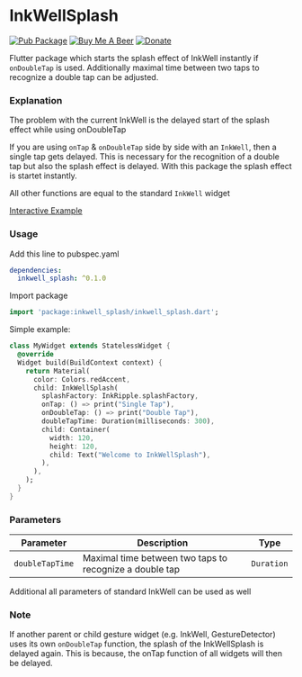 # InkWellSplash

[![Pub Package](https://img.shields.io/pub/v/inkwell_splash.svg)](https://pub.dev/packages/inkwell_splash)
[![Buy Me A Beer](https://img.shields.io/badge/Donate-Buy%20me%20a%20Beer-yellow.svg)](https://www.buymeacoffee.com/manuelrohrauer)
[![Donate](https://img.shields.io/badge/Donate-PayPal-green.svg)](https://www.paypal.me/ManuelRohrauer)

Flutter package which starts the splash effect of InkWell instantly if `onDoubleTap` is used.
Additionally maximal time between two taps to recognize a double tap can be adjusted.

### Explanation
The problem with the current InkWell is the delayed start of the splash effect while using onDoubleTap

If you are using `onTap` & `onDoubleTap` side by side with an `InkWell`, then a single tap gets delayed. This is necessary for the recognition of a double tap but also the splash effect is delayed. With this package the splash effect is startet instantly.

All other functions are equal to the standard `InkWell` widget

[Interactive Example](https://dartpad.dev/embed-flutter.html?gh_owner=ManuelRohrauer&gh_repo=inkwell_splash&gh_path=dartpad_example&run=true)
 
### Usage
Add this line to pubspec.yaml
```yaml
dependencies:
  inkwell_splash: ^0.1.0
```
Import package
```dart
import 'package:inkwell_splash/inkwell_splash.dart';
```
Simple example:
```dart
class MyWidget extends StatelessWidget {
  @override
  Widget build(BuildContext context) {
    return Material(
      color: Colors.redAccent,
      child: InkWellSplash(
        splashFactory: InkRipple.splashFactory,
        onTap: () => print("Single Tap"),
        onDoubleTap: () => print("Double Tap"),
        doubleTapTime: Duration(milliseconds: 300),
        child: Container(
          width: 120,
          height: 120,
          child: Text("Welcome to InkWellSplash"),
        ),
      ),
    );
  }
}
```

### Parameters

| Parameter | Description | Type |
|---|---|---|
| `doubleTapTime` | Maximal time between two taps to recognize a double tap | `Duration` |

Additional all parameters of standard InkWell can be used as well

### Note
If another parent or child gesture widget (e.g. InkWell, GestureDetector) uses its own `onDoubleTap` function, the splash of the InkWellSplash is delayed again. This is because, the onTap function of all widgets will then be delayed.

